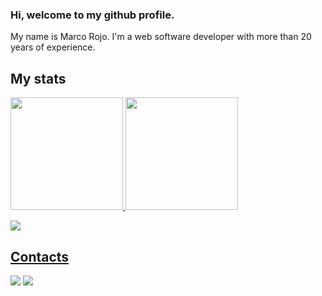 ### Hi, welcome to my github profile.
My name is Marco Rojo. I'm a web software developer with more than 20 years of experience.

## My stats
<div>
  <a href="https://github.com/mrmarcondes">
  <img height="180em" src="https://github-readme-stats.vercel.app/api/top-langs/?username=mrmarcondes&layout=compact&langs_count=7&theme=vue&hide=objective-c"/>
  <img height="180em" src="https://github-readme-stats.vercel.app/api?username=mrmarcondes&show_icons=true&theme=vue&include_all_commits=true&count_private=true&custom_title=Stats"/>
</div>
  
![](https://github-profile-summary-cards.vercel.app/api/cards/profile-details?username=mrmarcondes&theme=vue)

## Contacts
<div>
  <a href="https://www.linkedin.com/in/marcorojo/" target="_blank"><img src="https://img.shields.io/badge/-LinkedIn-%230077B5?style=for-the-badge&logo=linkedin&logoColor=white" target="_blank"></a>
  <a href = "mailto:mrmarcondes@gmail.com"><img src="https://img.shields.io/badge/Gmail-D14836?style=for-the-badge&logo=gmail&logoColor=white" target="_blank"></a>
</div>
